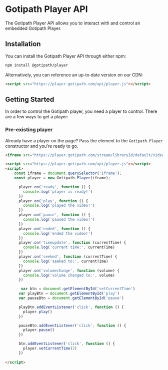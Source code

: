 # Gotipath Player API

The Gotipath Player API allows you to interact with and control an embedded Gotipath
Player.

## Installation

You can install the Gotipath Player API through either npm:

```bash
npm install @gotipath/player
```

Alternatively, you can reference an up‐to‐date version on our CDN:

```html
<script src="https://player.gotipath.com/api/player.js"></script>
```

## Getting Started

In order to control the Gotipath player, you need a player to control. There are a
few ways to get a player:

### Pre-existing player

Already have a player on the page? Pass the element to the `Gotipath.Player`
constructor and you’re ready to go.

```html
<iframe src="https://player.gotipath.com/stream/libraryId/default/VideoId" width="640" height="360" frameborder="0" allowfullscreen allow="autoplay; encrypted-media"></iframe>

<script src="https://player.gotipath.com/api/player.js"></script>
<script>
    const iframe = document.querySelector('iframe');
    const player = new Gotipath.Player(iframe);

      player.on('ready', function () {
        console.log('player is ready!')
      })
      player.on('play', function () {
        console.log('played the video!')
      })
      player.on('pause', function () {
        console.log('paused the video!')
      })
      player.on('ended', function () {
        console.log('ended the video!')
      })
      player.on('timeupdate', function (currentTime) {
        console.log('current time:', currentTime)
      })
      player.on('seeked', function (currentTime) {
        console.log('seeked to:', currentTime)
      })
      player.on('volumechange', function (volume) {
        console.log('volume changed to:', volume)
      })

       var btn = document.getElementById('setCurrentTime')
      var playBtn = document.getElementById('play')
      var pauseBtn = document.getElementById('pause')

      playBtn.addEventListener('click', function () {
        player.play()
      })

      pauseBtn.addEventListener('click', function () {
        player.pause()
      })

      btn.addEventListener('click', function () {
        player.setCurrentTime(3)
      })
   
</script>
```


